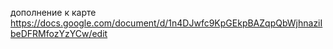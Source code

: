 дополнение к карте
https://docs.google.com/document/d/1n4DJwfc9KpGEkpBAZqpQbWjhnaziIbeDFRMfozYzYCw/edit
